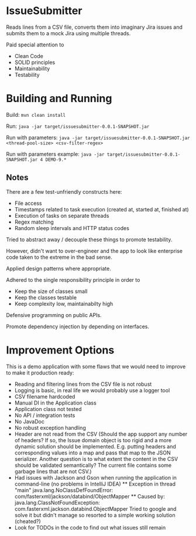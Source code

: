 # IssueSubmitter

Reads lines from a CSV file, converts them into imaginary Jira issues
and submits them to a mock Jira using multiple threads.

Paid special attention to
* Clean Code
* SOLID principles
* Maintainability
* Testability

# Building and Running

Build: `mvn clean install`

Run: `java -jar target/issuesubmitter-0.0.1-SNAPSHOT.jar`

Run with parameters: `java -jar target/issuesubmitter-0.0.1-SNAPSHOT.jar <thread-pool-size> <csv-filter-regex>`

Run with parameters example: `java -jar target/issuesubmitter-0.0.1-SNAPSHOT.jar 4 DEMO-9.*`

## Notes

There are a few test-unfriendly constructs here:
* File access
* Timestamps related to task execution (created at, started at, finished at)
* Execution of tasks on separate threads
* Regex matching
* Random sleep intervals and HTTP status codes

Tried to abstract away / decouple these things to promote testability.

However, didn't want to over-engineer and the app to look like enterprise code taken to the extreme in the bad sense.

Applied design patterns where appropriate.

Adhered to the single responsibility principle in order to
* Keep the size of classes small
* Keep the classes testable
* Keep complexity low, maintainabilty high

Defensive programming on public APIs.

Promote dependency injection by depending on interfaces.

# Improvement Options

This is a demo application with some flaws that we would need to improve to make it production ready:
* Reading and filtering lines from the CSV file is not robust
* Logging is basic, in real life we would probably use a logger tool
* CSV filename hardcoded
* Manual DI in the Application class
* Application class not tested
* No API / integration tests
* No JavaDoc
* No robust exception handling
* Header are not read from the CSV (Should the app support any number of headers? If so, the Issue domain object is too
rigid and a more dynamic solution should be implemented. E.g. putting headers and corresponding values into a map and 
pass that map to the JSON serializer. Another question is to what extent the content in the CSV should be validated 
semantically? The current file contains some garbage lines that are not CSV.)
* Had issues with Jackson and Gson when running the application in command-line (no problems in IntelliJ IDEA)
** Exception in thread "main" java.lang.NoClassDefFoundError: com/fasterxml/jackson/databind/ObjectMapper
** Caused by: java.lang.ClassNotFoundException: com.fasterxml.jackson.databind.ObjectMapper
Tried to google and solve it but didn't manage so resorted to a simple working solution (cheated?)
* Look for TODOs in the code to find out what issues still remain
